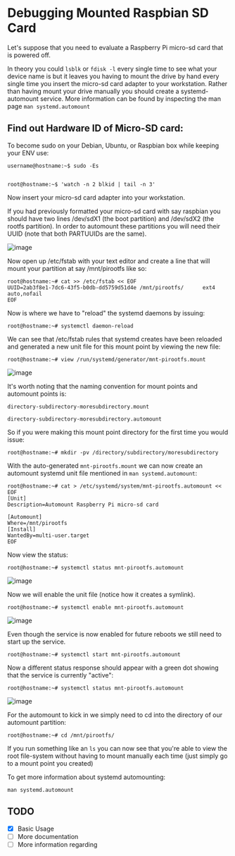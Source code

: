 # Debugging Mounted Raspbian SD Card

Let's suppose that you need to evaluate a Raspberry Pi micro-sd card that is powered off.  

In theory you could `lsblk` or `fdisk -l` every single time to see what your device name is but it leaves you having to mount the drive by hand every single time you insert the micro-sd card adapter to your workstation.  Rather than having mount your drive manually you should create a systemd-automount service.  More information can be found by inspecting the man page `man systemd.automount`

## Find out Hardware ID of Micro-SD card:
To become sudo on your Debian, Ubuntu, or Raspbian box while keeping your ENV use:

    username@hostname:~$ sudo -Es


    root@hostname:~$ 'watch -n 2 blkid | tail -n 3'


Now insert your micro-sd card adapter into your workstation.

If you had previously formatted your micro-sd card with say raspbian you should have two lines /dev/sdX1 (the boot partition) and /dev/sdX2 (the rootfs partition).  In order to automount these partitions you will need their UUID (note that both PARTUUIDs are the same).  

![image](https://user-images.githubusercontent.com/7351154/73054258-d32c1f00-3e3e-11ea-91dc-ca47bb8e693d.png)

Now open up /etc/fstab with your text editor and create a line that will mount your partition at say /mnt/pirootfs like so:

    root@hostname:~# cat >> /etc/fstab << EOF
    UUID=2ab3f8e1-7dc6-43f5-b0db-dd5759d51d4e /mnt/pirootfs/      ext4    auto,nofail
    EOF

Now is where we have to "reload" the systemd daemons by issuing:

    root@hostname:~# systemctl daemon-reload

We can see that /etc/fstab rules that systemd creates have been reloaded and generated a new unit file for this mount point by viewing the new file:

    root@hostname:~# view /run/systemd/generator/mnt-pirootfs.mount

![image](https://user-images.githubusercontent.com/7351154/73054840-42564300-3e40-11ea-83f7-87209e17652a.png)


It's worth noting that the naming convention for mount points and automount points is:

`directory-subdirectory-moresubdirectory.mount`  

`directory-subdirectory-moresubdirectory.automount`  

So if you were making this mount point directory for the first time you would issue:

    root@hostname:~# mkdir -pv /directory/subdirectory/moresubdirectory


With the auto-generated `mnt-pirootfs.mount` we can now create an automount systemd unit file mentioned in `man systemd.automount`:

    root@hostname:~# cat > /etc/systemd/system/mnt-pirootfs.automount << EOF
    [Unit]
    Description=Automount Raspberry Pi micro-sd card

    [Automount]
    Where=/mnt/pirootfs
    [Install]
    WantedBy=multi-user.target
    EOF

Now view the status:

    root@hostname:~# systemctl status mnt-pirootfs.automount

![image](https://user-images.githubusercontent.com/7351154/73056027-e640ee00-3e42-11ea-8902-08eff8400682.png)

Now we will enable the unit file (notice how it creates a symlink).

    root@hostname:~# systemctl enable mnt-pirootfs.automount

![image](https://user-images.githubusercontent.com/7351154/73056130-1ee0c780-3e43-11ea-98eb-940abb8f7e76.png)

Even though the service is now enabled for future reboots we still need to start up the service.

    root@hostname:~# systemctl start mnt-pirootfs.automount


Now a different status response should appear with a green dot showing that the service is currently "active":

    root@hostname:~# systemctl status mnt-pirootfs.automount

![image](https://user-images.githubusercontent.com/7351154/73056296-8e56b700-3e43-11ea-8791-6c562ecf21d4.png)

For the automount to kick in we simply need to cd into the directory of our automount partition:

    root@hostname:~# cd /mnt/pirootfs/

If you run something like an `ls` you can now see that you're able to view the root file-system without having to mount manually each time (just simply go to a mount point you created)



To get more information about systemd automounting:

```man systemd.automount```

## TODO
- [x] Basic Usage
- [ ] More documentation
- [ ] More information regarding 
